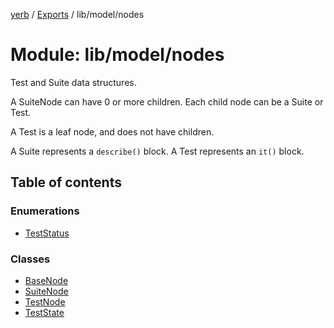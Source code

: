 [yerb](../README.md) / [Exports](../modules.md) / lib/model/nodes

# Module: lib/model/nodes

Test and Suite data structures.

A SuiteNode can have 0 or more children.
Each child node can be a Suite or Test.

A Test is a leaf node, and does not have children.

A Suite represents a `describe()` block.
A Test represents an `it()` block.

## Table of contents

### Enumerations

- [TestStatus](../enums/lib_model_nodes.TestStatus.md)

### Classes

- [BaseNode](../classes/lib_model_nodes.BaseNode.md)
- [SuiteNode](../classes/lib_model_nodes.SuiteNode.md)
- [TestNode](../classes/lib_model_nodes.TestNode.md)
- [TestState](../classes/lib_model_nodes.TestState.md)
